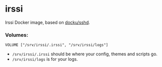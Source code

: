 # irssi

Irssi Docker image, based on [docku/sshd](https://github.com/dockU/sshd).

### Volumes:

```
VOLUME ["/srv/irssi/.irssi", "/srv/irssi/logs"]
```

* `/srv/irssi/.irssi` should be where your config, themes and scripts go.
* `/srv/irssi/logs` is for your logs.

